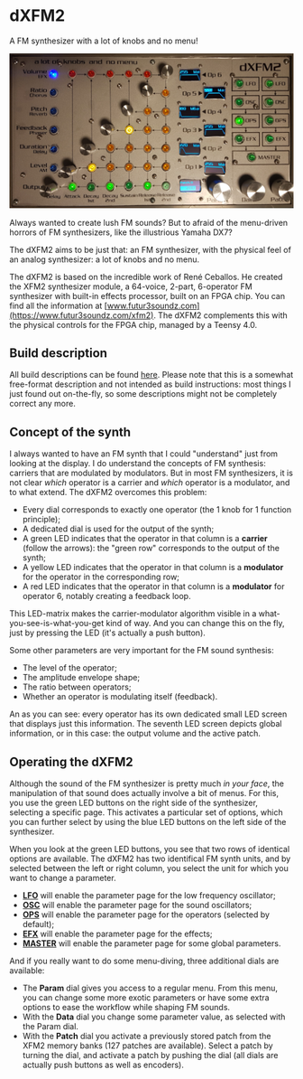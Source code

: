 # dXFM2

A FM synthesizer with a lot of knobs and no menu!

![](media/OPS-Volume.png)

Always wanted to create lush FM sounds? But to afraid of the menu-driven horrors of FM synthesizers, like the illustrious Yamaha DX7?

The dXFM2 aims to be just that: an FM synthesizer, with the physical feel of an analog synthesizer: a lot of knobs and no menu.

The dXFM2 is based on the incredible work of René Ceballos. He created the XFM2 synthesizer module, a 64-voice, 2-part, 6-operator FM synthesizer with built-in effects processor, built on an FPGA chip. You can find all the information at [www.futur3soundz.com](https://www.futur3soundz.com/xfm2). The dXFM2 complements this with the physical controls for the FPGA chip, managed by a Teensy 4.0.

## Build description

All build descriptions can be found [here](BUILD.md). Please note that this is a somewhat free-format description and not intended as build instructions: most things I just found out on-the-fly, so some descriptions might not be completely correct any more.

## Concept of the synth

I always wanted to have an FM synth that I could "understand" just from looking at the display. I do understand the concepts of FM synthesis: carriers that are modulated by modulators. But in most FM synthesizers, it is not clear *which* operator is a carrier and *which* operator is a modulator, and to what extend. The dXFM2 overcomes this problem:

- Every dial corresponds to exactly one operator (the 1 knob for 1 function principle);
- A dedicated dial is used for the output of the synth;
- A green LED indicates that the operator in that column is a **carrier** (follow the arrows): the "green row" corresponds to the output of the synth;
- A yellow LED indicates that the operator in that column is a **modulator** for the operator in the corresponding row;
- A red LED indicates that the operator in that column is a **modulator** for operator 6, notably creating a feedback loop.

This LED-matrix makes the carrier-modulator algorithm visible in a what-you-see-is-what-you-get kind of way. And you can change this on the fly, just by pressing the LED (it's actually a push button).

Some other parameters are very important for the FM sound synthesis:
- The level of the operator;
- The amplitude envelope shape;
- The ratio between operators;
- Whether an operator is modulating itself (feedback).

An as you can see: every operator has its own dedicated small LED screen that displays just this information. The seventh LED screen depicts global information, or in this case: the output volume and the active patch.

## Operating the dXFM2
Although the sound of the FM synthesizer is pretty much *in your face*, the manipulation of that sound does actually involve a bit of menus. For this, you use the green LED buttons on the right side of the synthesizer, selecting a specific page. This activates a particular set of options, which you can further select by using the blue LED buttons on the left side of the synthesizer.

When you look at the green LED buttons, you see that two rows of identical options are available. The dXFM2 has two identifical FM synth units, and by selected between the left or right column, you select the unit for which you want to change a parameter.

- **[LFO](doc/LFO-menu.md)** will enable the parameter page for the low frequency oscillator;
- **[OSC](doc/OSC-menu.md)** will enable the parameter page for the sound oscillators;
- **[OPS](doc/OPS-menu.md)** will enable the parameter page for the operators (selected by default);
- **[EFX](doc/EFX-menu.md)** will enable the parameter page for the effects;
- **[MASTER](doc/MASTER-menu.md)** will enable the parameter page for some global parameters.

And if you really want to do some menu-diving, three additional dials are available:
- The **Param** dial gives you access to a regular menu. From this menu, you can change some more exotic parameters or have some extra options to ease the workflow while shaping FM sounds.
- With the **Data** dial you change some parameter value, as selected with the Param dial.
- With the **Patch** dial you activate a previously stored patch from the XFM2 memory banks (127 patches are available). Select a patch by turning the dial, and activate a patch by pushing the dial (all dials are actually push buttons as well as encoders).
